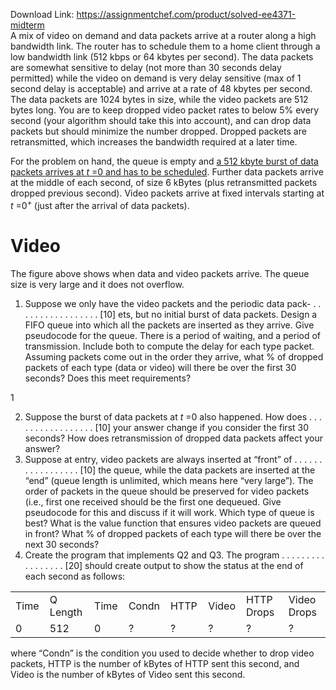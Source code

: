 Download Link: https://assignmentchef.com/product/solved-ee4371-midterm
<br>
A mix of video on demand and data packets arrive at a router along a high bandwidth link. The router has to schedule them to a home client through a low bandwidth link (512 kbps or 64 kbytes per second). The data packets are somewhat sensitive to delay (not more than 30 seconds delay permitted) while the video on demand is very delay sensitive (max of 1 second delay is acceptable) and arrive at a rate of 48 kbytes per second. The data packets are 1024 bytes in size, while the video packets are 512 bytes long. You are to keep dropped video packet rates to below 5% every second (your algorithm should take this into account), and can drop data packets but should minimize the number dropped. Dropped packets are retransmitted, which increases the bandwidth required at a later time.

For the problem on hand, the queue is empty and <u>a 512 kbyte burst of data packets arrives at <em>t </em></u><u>=0 and has to be scheduled</u>. Further data packets arrive at the middle of each second, of size 6 kBytes (plus retransmitted packets dropped previous second). Video packets arrive at fixed intervals starting at <em>t </em>=0<sup>+ </sup>(just after the arrival of data packets).

<h1>Video</h1>

The figure above shows when data and video packets arrive. The queue size is very large and it does not overflow.

<ol>

 <li>Suppose we only have the video packets and the periodic data pack- . . . . . . . . . . . . . . . . . [10] ets, but no initial burst of data packets. Design a FIFO queue into which all the packets are inserted as they arrive. Give pseudocode for the queue. There is a period of waiting, and a period of transmission. Include both to compute the delay for each type packet. Assuming packets come out in the order they arrive, what % of dropped packets of each type (data or video) will there be over the first 30 seconds? Does this meet requirements?</li>

</ol>

1

<ol start="2">

 <li>Suppose the burst of data packets at <em>t </em>=0 also happened. How does . . . . . . . . . . . . . . . . . [10] your answer change if you consider the first 30 seconds? How does retransmission of dropped data packets affect your answer?</li>

 <li>Suppose at entry, video packets are always inserted at “front” of . . . . . . . . . . . . . . . . . [10] the queue, while the data packets are inserted at the “end” (queue length is unlimited, which means here “very large”). The order of packets in the queue should be preserved for video packets (i.e., first one received should be the first one dequeued. Give pseudocode for this and discuss if it will work. Which type of queue is best? What is the value function that ensures video packets are queued in front? What % of dropped packets of each type will there be over the next 30 seconds?</li>

 <li>Create the program that implements Q2 and Q3. The program . . . . . . . . . . . . . . . . . [20] should create output to show the status at the end of each second as follows:</li>

</ol>

<table width="527">

 <tbody>

  <tr>

   <td width="48">Time</td>

   <td width="75">Q Length</td>

   <td width="48">Time</td>

   <td width="58">Condn</td>

   <td width="56">HTTP</td>

   <td width="52">Video</td>

   <td width="97">HTTP Drops</td>

   <td width="93">Video Drops</td>

  </tr>

  <tr>

   <td width="48">0</td>

   <td width="75">512</td>

   <td width="48">0</td>

   <td width="58">?</td>

   <td width="56">?</td>

   <td width="52">?</td>

   <td width="97">?</td>

   <td width="93">?</td>

  </tr>

 </tbody>

</table>

where “Condn” is the condition you used to decide whether to drop video packets, HTTP is the number of kBytes of HTTP sent this second, and Video is the number of kBytes of Video sent this second.